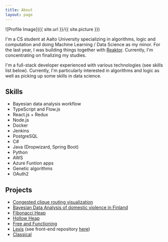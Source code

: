 ```yaml
---
title: About
layout: page
---
```

![Profile Image]({{ site.url }}/{{ site.picture }})

<p>I'm a CS student at Aalto University specializing in algorithms, logic and computation and doing Machine Learning / Data Science as my minor. For the last year, I was building things together with <a href="https://www.reaktor.com/">Reaktor</a>. Currently, I'm concentrating on finalizing my studies.</p>

<p>I'm a full-stack developer experienced with various technologies (see skills list below). Currently, I'm particularly interested in algorithms and logic as well as picking up some skills in data science.</p>

<h2>Skills</h2>

<ul class="skill-list">
    <li>Bayesian data analysis workflow</li>
	<li>TypeScript and Flow.js</li>
	<li>React.js + Redux</li>
	<li>Node.js</li>
    <li>Docker</li>
    <li>Jenkins</li>
    <li>PostgreSQL</li>
    <li>C#</li>
    <li>Java (Dropwizard, Spring Boot)</li>
    <li>Python</li>
    <li>AWS</li>
    <li>Azure Funtion apps</li>
    <li>Genetic algorithms</li>
    <li>OAuth2</li>
</ul>

<h2>Projects</h2>

<ul>
    <li><a href="https://alekte.com/congested-clique-routing/">Congested clique routing visualization</a></li>
    <li><a href="https://alekte.com/BDA-project/">Bayesian Data Analysis of domestic violence in Finland</a></li>
	<li><a href="https://github.com/AleksTeresh/fibonacci-heap">Fibonacci Heap</a></li>
	<li><a href="https://github.com/AleksTeresh/hollow-heap">Hollow Heap</a></li>
    <li><a href="https://github.com/AleksTeresh/free-and-functioning">Free and Functioning</a></li>
    <li><a href="https://github.com/AleksTeresh/lexis-back">Lexis</a> (see front-end repository <a href="https://github.com/AleksTeresh/lexis-front">here</a>)</li>
    <li><a href="https://github.com/AleksTeresh/classical">Classical</a></li>
</ul>
